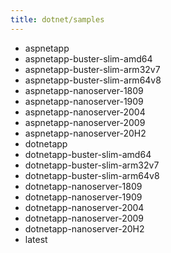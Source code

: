 ```yaml
---
title: dotnet/samples
---
```

- aspnetapp
- aspnetapp-buster-slim-amd64
- aspnetapp-buster-slim-arm32v7
- aspnetapp-buster-slim-arm64v8
- aspnetapp-nanoserver-1809
- aspnetapp-nanoserver-1909
- aspnetapp-nanoserver-2004
- aspnetapp-nanoserver-2009
- aspnetapp-nanoserver-20H2
- dotnetapp
- dotnetapp-buster-slim-amd64
- dotnetapp-buster-slim-arm32v7
- dotnetapp-buster-slim-arm64v8
- dotnetapp-nanoserver-1809
- dotnetapp-nanoserver-1909
- dotnetapp-nanoserver-2004
- dotnetapp-nanoserver-2009
- dotnetapp-nanoserver-20H2
- latest
